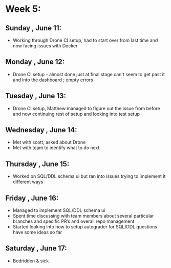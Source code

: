 # Week 5:
## Sunday , June 11:
- Working through Drone CI setup, had to start over from last time and now facing issues with Docker

## Monday , June 12:
- Drone CI setup - almost done just at final stage can't seem to get past it and into the dashboard ; empty errors

## Tuesday , June 13:
- Drone CI setup, Matthew managed to figure out the issue from before and now continuing rest of setup and looking into test setup

## Wednesday , June 14:
- Met with scott, asked about Drone
- Met with team to identify what to do next

## Thursday , June 15:
- Worked on SQL/DDL schema ui but ran into issues trying to implement it different ways

## Friday , June 16:
- Managed to implement SQL/DDL schema ui
- Spent time discussing with team members about several particular branches and specific PR’s and overall repo management
- Started looking into how to setup autograder for SQL/DDL questions have some ideas so far

## Saturday , June 17:
- Bedridden & sick

